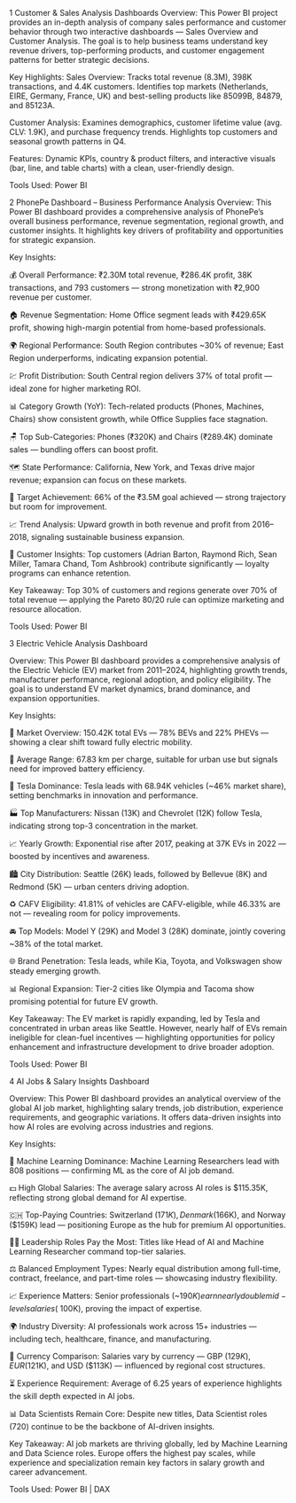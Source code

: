 1  Customer & Sales Analysis Dashboards
 Overview:
This Power BI project provides an in-depth analysis of company sales performance and customer behavior through two interactive dashboards — Sales Overview and Customer Analysis. The goal is to help business teams understand key revenue drivers, top-performing products, and customer engagement patterns for better strategic decisions.

Key Highlights:
Sales Overview: Tracks total revenue (8.3M), 398K transactions, and 4.4K customers. Identifies top markets (Netherlands, EIRE, Germany, France, UK) and best-selling products like 85099B, 84879, and 85123A.

Customer Analysis: Examines demographics, customer lifetime value (avg. CLV: 1.9K), and purchase frequency trends. Highlights top customers and seasonal growth patterns in Q4.

Features: Dynamic KPIs, country & product filters, and interactive visuals (bar, line, and table charts) with a clean, user-friendly design.

Tools Used:
Power BI


2  PhonePe Dashboard – Business Performance Analysis
 Overview:
This Power BI dashboard provides a comprehensive analysis of PhonePe’s overall business performance, revenue segmentation, regional growth, and customer insights. It highlights key drivers of profitability and opportunities for strategic expansion.

Key Insights:

💰 Overall Performance: ₹2.30M total revenue, ₹286.4K profit, 38K transactions, and 793 customers — strong monetization with ₹2,900 revenue per customer.

🏠 Revenue Segmentation: Home Office segment leads with ₹429.65K profit, showing high-margin potential from home-based professionals.

🌍 Regional Performance: South Region contributes ~30% of revenue; East Region underperforms, indicating expansion potential.

💹 Profit Distribution: South Central region delivers 37% of total profit — ideal zone for higher marketing ROI.

📊 Category Growth (YoY): Tech-related products (Phones, Machines, Chairs) show consistent growth, while Office Supplies face stagnation.

🪑 Top Sub-Categories: Phones (₹320K) and Chairs (₹289.4K) dominate sales — bundling offers can boost profit.

🗺️ State Performance: California, New York, and Texas drive major revenue; expansion can focus on these markets.

🎯 Target Achievement: 66% of the ₹3.5M goal achieved — strong trajectory but room for improvement.

📈 Trend Analysis: Upward growth in both revenue and profit from 2016–2018, signaling sustainable business expansion.

👥 Customer Insights: Top customers (Adrian Barton, Raymond Rich, Sean Miller, Tamara Chand, Tom Ashbrook) contribute significantly — loyalty programs can enhance retention.

Key Takeaway:
Top 30% of customers and regions generate over 70% of total revenue — applying the Pareto 80/20 rule can optimize marketing and resource allocation.

Tools Used:
Power BI

3 Electric Vehicle Analysis Dashboard

Overview:
This Power BI dashboard provides a comprehensive analysis of the Electric Vehicle (EV) market from 2011–2024, highlighting growth trends, manufacturer performance, regional adoption, and policy eligibility. The goal is to understand EV market dynamics, brand dominance, and expansion opportunities.

Key Insights:

🚗 Market Overview: 150.42K total EVs — 78% BEVs and 22% PHEVs — showing a clear shift toward fully electric mobility.

🔋 Average Range: 67.83 km per charge, suitable for urban use but signals need for improved battery efficiency.

🚀 Tesla Dominance: Tesla leads with 68.94K vehicles (~46% market share), setting benchmarks in innovation and performance.

🏭 Top Manufacturers: Nissan (13K) and Chevrolet (12K) follow Tesla, indicating strong top-3 concentration in the market.

📈 Yearly Growth: Exponential rise after 2017, peaking at 37K EVs in 2022 — boosted by incentives and awareness.

🏙️ City Distribution: Seattle (26K) leads, followed by Bellevue (8K) and Redmond (5K) — urban centers driving adoption.

♻️ CAFV Eligibility: 41.81% of vehicles are CAFV-eligible, while 46.33% are not — revealing room for policy improvements.

🚘 Top Models: Model Y (29K) and Model 3 (28K) dominate, jointly covering ~38% of the total market.

🌐 Brand Penetration: Tesla leads, while Kia, Toyota, and Volkswagen show steady emerging growth.

📊 Regional Expansion: Tier-2 cities like Olympia and Tacoma show promising potential for future EV growth.

Key Takeaway:
The EV market is rapidly expanding, led by Tesla and concentrated in urban areas like Seattle. However, nearly half of EVs remain ineligible for clean-fuel incentives — highlighting opportunities for policy enhancement and infrastructure development to drive broader adoption.

Tools Used:
Power BI


4 AI Jobs & Salary Insights Dashboard

Overview:
This Power BI dashboard provides an analytical overview of the global AI job market, highlighting salary trends, job distribution, experience requirements, and geographic variations. It offers data-driven insights into how AI roles are evolving across industries and regions.

Key Insights:

🧠 Machine Learning Dominance: Machine Learning Researchers lead with 808 positions — confirming ML as the core of AI job demand.

💵 High Global Salaries: The average salary across AI roles is $115.35K, reflecting strong global demand for AI expertise.

🇨🇭 Top-Paying Countries: Switzerland ($171K), Denmark ($166K), and Norway ($159K) lead — positioning Europe as the hub for premium AI opportunities.

🧑‍💼 Leadership Roles Pay the Most: Titles like Head of AI and Machine Learning Researcher command top-tier salaries.

⚖️ Balanced Employment Types: Nearly equal distribution among full-time, contract, freelance, and part-time roles — showcasing industry flexibility.

📈 Experience Matters: Senior professionals (~$190K) earn nearly double mid-level salaries (~$100K), proving the impact of expertise.

🌍 Industry Diversity: AI professionals work across 15+ industries — including tech, healthcare, finance, and manufacturing.

💱 Currency Comparison: Salaries vary by currency — GBP ($129K), EUR ($121K), and USD ($113K) — influenced by regional cost structures.

⏳ Experience Requirement: Average of 6.25 years of experience highlights the skill depth expected in AI jobs.

📊 Data Scientists Remain Core: Despite new titles, Data Scientist roles (720) continue to be the backbone of AI-driven insights.

Key Takeaway:
AI job markets are thriving globally, led by Machine Learning and Data Science roles. Europe offers the highest pay scales, while experience and specialization remain key factors in salary growth and career advancement.

Tools Used:
Power BI | DAX 
